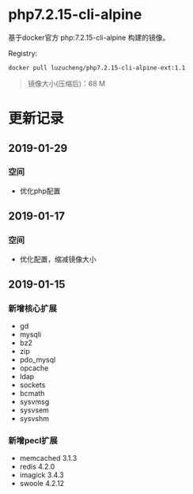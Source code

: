 # php7.2.15-cli-alpine
基于docker官方 php:7.2.15-cli-alpine 构建的镜像。

Registry:
```
docker pull luzucheng/php7.2.15-cli-alpine-ext:1.1
```
> 镜像大小(压缩后)：68 M

更新记录
==============================
2019-01-29
------------------------------
### 空间
- 优化php配置

2019-01-17
------------------------------
### 空间
- 优化配置，缩减镜像大小

2019-01-15
------------------------------
### 新增核心扩展
- gd
- mysqli
- bz2
- zip
- pdo_mysql
- opcache
- ldap
- sockets
- bcmath
- sysvmsg
- sysvsem
- sysvshm

### 新增pecl扩展
- memcached 3.1.3
- redis 4.2.0
- imagick 3.4.3
- swoole 4.2.12